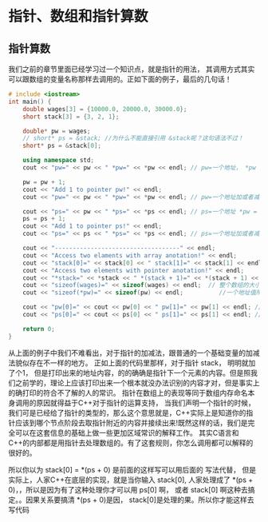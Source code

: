 # 指针、数组和指针算数

## 指针算数
我们之前的章节里面已经学习过一个知识点，就是指针的用法， 其调用方式其实可以跟数组的变量名称那样去调用的。正如下面的例子，最后的几句话！
```c++
# include <iostream>
int main() {
    double wages[3] = {10000.0, 20000.0, 30000.0};
    short stack[3] = {3, 2, 1};

    double* pw = wages;
    // short* ps = &stack; //为什么不能直接引用 &stack呢？这句语法不过！
    short* ps = &stack[0];

    using namespace std;
    cout << "pw=" << pw << " *pw=" << *pw << endl; // pw=一个地址， *pw = 10000.0

    pw = pw + 1; 
    cout << "Add 1 to pointer pw!" << endl;
    cout << "pw=" << pw << " *pw=" << *pw << endl; // pw=一个地址加或者减， *pw = 20000.0

    cout << "ps=" << pw << " *ps=" << *ps << endl; // ps=一个地址 *pw = 3
    ps = ps + 1;
    cout << "Add 1 to pointer ps!" << endl;
    cout << "ps=" << ps << " *ps=" << *ps << endl; // ps=一个地址加或者减 *ps = 2

    cout << "-----------------------------------" << endl;
    cout << "Access two elaments with array anotation!" << endl;
    cout << "stack[0]=" << stack[0] << " stack[1]=" << stack[1] << endl;  // 3， 2
    cout << "Access two elements with pointer anotation!" << endl;
    cout << "*stack=" << *stack << " *(stack + 1)=" << *(stack + 1) << endl; //3, 2
    cout << "sizeof(wages)=" << sizeof(wages) << endl;  // 整个数组的大小
    cout << "sizeof(*pw)=" << sizeof(pw) << endl;          //一个地址值所占用的位数

    cout << "pw[0]=" << cout << pw[0] << " pw[1]=" << pw[1] << endl; //这个pw是一个指针哈，但是不难看出，我们调用的语法仿佛它不是个指针似的！
    cout << "ps[0]=" << cout << ps[0] << " ps[1]=" << ps[1] << endl; //这个ps是一个指针哈，但是不难看出，我们调用的语法仿佛它不是个指针似的！

    return 0;
}
```
从上面的例子中我们不难看出，对于指针的加减法，跟普通的一个基础变量的加减法貌似存在不一样的地方。 正如上面的代码里那样，对于指针 stack， 明明就加了个1， 但是打印出来的地址内容，的的确确是指针下一个元素的内容。但是照我们之前学的，理论上应该打印出来一个根本就没办法识别的内容才对，但是事实上的确打印的符合不了解的人的常识。 
指针在数组上的表现等同于数组内存命名本身调用的原因就得益于C++对于指针的运算支持， 当我们声明一个指针的时候，我们可是已经给了指针的类型的，那么这个意思就是，C++实际上是知道你的指针应该到哪个节点阶段去取指针附近的内容并接续出来!既然这样的话，我们是完全可以在这套信息的基础上做一些更加区域常识的解释工作。
其实C语言和C++的内部都是用指针去处理数组的。有了这套规则，你怎么调用都可以解释的很好的。

所以你以为
stack[0] = *(ps + 0)  是前面的这样写可以用后面的 写法代替， 但是实际上，人家C++在底层的实现，就是当你输入  stack[0], 人家处理成了 *(ps + 0)，，所以是因为有了这种处理你才可以用 ps[0] 啊， 或者 stack[0] 啊这种去搞定。。因果关系要搞清 *(ps + 0)是因， stack[0]是处理的果。所以你才能这样去写代码